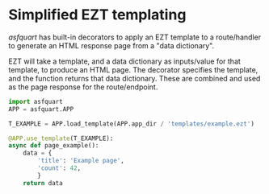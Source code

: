 # Simplified EZT templating

*asfquart* has built-in decorators to apply an EZT template to a route/handler
to generate an HTML response page from a "data dictionary".

EZT will take a template, and a data dictionary as inputs/value for that
template, to produce an HTML page. The decorator specifies the template,
and the function returns that data dictionary. These are combined and
used as the page response for the route/endpoint.

~~~python
import asfquart
APP = asfquart.APP

T_EXAMPLE = APP.load_template(APP.app_dir / 'templates/example.ezt')

@APP.use_template(T_EXAMPLE):
async def page_example():
    data = {
        'title': 'Example page',
        'count': 42,
        }
    return data
~~~
